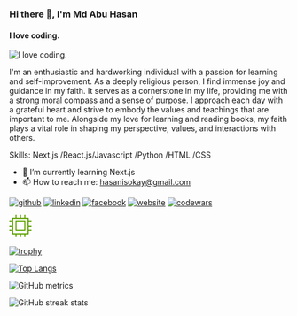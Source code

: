 ### Hi there 👋, I'm Md Abu Hasan
#### I love coding.
![I love coding.](https://media.licdn.com/dms/image/D5616AQH7ZqcOvwLyvg/profile-displaybackgroundimage-shrink_350_1400/0/1688271815454?e=1714608000&v=beta&t=izZOeJLSonVLXkoc1pXv7ism6rI4XOJFZjMh1t6ajC4)

I'm an enthusiastic and hardworking individual with a passion for learning and self-improvement. As a deeply religious person, I find immense joy and guidance in my faith. It serves as a cornerstone in my life, providing me with a strong moral compass and a sense of purpose. I approach each day with a grateful heart and strive to embody the values and teachings that are important to me. Alongside my love for learning and reading books, my faith plays a vital role in shaping my perspective, values, and interactions with others.

Skills: Next.js /React.js/Javascript /Python /HTML /CSS

- 🌱 I’m currently learning Next.js 
- 📫 How to reach me: hasanisokay@gmail.com 


[<img src='https://cdn.jsdelivr.net/npm/simple-icons@3.0.1/icons/github.svg' alt='github' height='40'>](https://github.com/hasanisokay)  [<img src='https://cdn.jsdelivr.net/npm/simple-icons@3.0.1/icons/linkedin.svg' alt='linkedin' height='40'>](https://www.linkedin.com/in/hasanisokay/)  [<img src='https://cdn.jsdelivr.net/npm/simple-icons@3.0.1/icons/facebook.svg' alt='facebook' height='40'>](https://www.facebook.com/mohammad.abuhasan.129)  [<img src='https://cdn.jsdelivr.net/npm/simple-icons@3.0.1/icons/icloud.svg' alt='website' height='40'>](https://portfolio-hasan-42c25.web.app/)  [<img src='https://cdn.jsdelivr.net/npm/simple-icons@3.0.1/icons/codewars.svg' alt='codewars' height='40'>](https://www.codewars.com/users/rafaelhasan)  

<a href='https://docs.github.com/en/developers'><img src='https://raw.githubusercontent.com/acervenky/animated-github-badges/master/assets/devbadge.gif' width='40' height='40'></a> 

[![trophy](https://github-profile-trophy.vercel.app/?username=hasanisokay)](https://github.com/ryo-ma/github-profile-trophy)

[![Top Langs](https://github-readme-stats.vercel.app/api/top-langs/?username=hasanisokay)](https://github.com/anuraghazra/github-readme-stats)

![GitHub metrics](https://metrics.lecoq.io/hasanisokay)  

![GitHub streak stats](https://streak-stats.demolab.com/?user=hasanisokay)  

